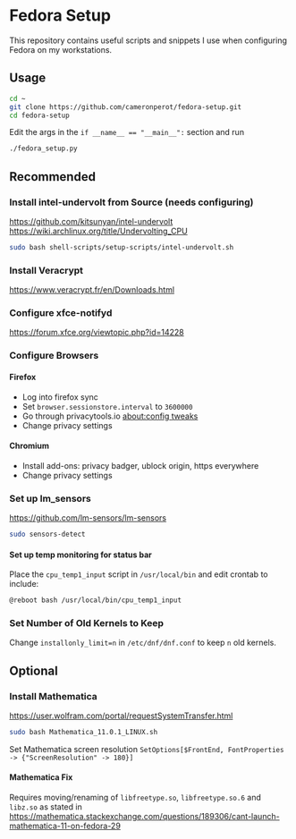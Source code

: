 # Fedora Setup
This repository contains useful scripts and snippets I use when configuring Fedora on my workstations.

## Usage
```bash
cd ~
git clone https://github.com/cameronperot/fedora-setup.git
cd fedora-setup
```
Edit the args in the `if __name__ == "__main__":` section and run
```bash
./fedora_setup.py
```

## Recommended

### Install intel-undervolt from Source (needs configuring)
https://github.com/kitsunyan/intel-undervolt
https://wiki.archlinux.org/title/Undervolting_CPU
```bash
sudo bash shell-scripts/setup-scripts/intel-undervolt.sh
```

### Install Veracrypt
https://www.veracrypt.fr/en/Downloads.html

### Configure xfce-notifyd
https://forum.xfce.org/viewtopic.php?id=14228

### Configure Browsers

#### Firefox
* Log into firefox sync
* Set `browser.sessionstore.interval` to `3600000`
* Go through privacytools.io [about:config tweaks](https://www.privacytools.io/browsers/#about_config)
* Change privacy settings

#### Chromium
* Install add-ons: privacy badger, ublock origin, https everywhere
* Change privacy settings

### Set up lm_sensors
https://github.com/lm-sensors/lm-sensors
```bash
sudo sensors-detect
```

#### Set up temp monitoring for status bar
Place the `cpu_temp1_input` script in `/usr/local/bin` and edit crontab to include:
```bash
@reboot bash /usr/local/bin/cpu_temp1_input
```

### Set Number of Old Kernels to Keep
Change `installonly_limit=n` in `/etc/dnf/dnf.conf` to keep `n` old kernels.

## Optional

### Install Mathematica
https://user.wolfram.com/portal/requestSystemTransfer.html
```bash
sudo bash Mathematica_11.0.1_LINUX.sh
```
Set Mathematica screen resolution `SetOptions[$FrontEnd, FontProperties -> {"ScreenResolution" -> 180}]`

#### Mathematica Fix
Requires moving/renaming of `libfreetype.so`, `libfreetype.so.6` and `libz.so` as stated in https://mathematica.stackexchange.com/questions/189306/cant-launch-mathematica-11-on-fedora-29
